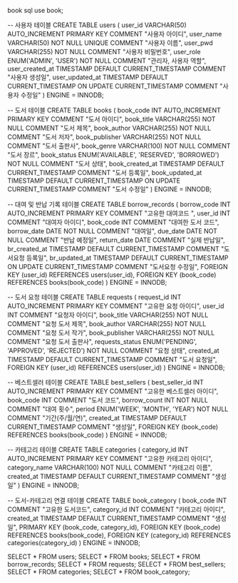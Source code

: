 book sql 
use book;

-- 사용자 테이블
CREATE TABLE users (
    user_id 			VARCHAR(50) AUTO_INCREMENT PRIMARY KEY COMMENT "사용자 아이디",
    user_name 			VARCHAR(50) NOT NULL UNIQUE COMMENT "사용자 이름",
    user_pwd 			VARCHAR(255) NOT NULL COMMENT "사용자 비밀번호",
    user_role 			ENUM('ADMIN', 'USER') NOT NULL COMMENT "관리자, 사용자 역할",
    user_created_at 	TIMESTAMP DEFAULT CURRENT_TIMESTAMP COMMENT "사용자 생성일",
    user_updated_at 	TIMESTAMP DEFAULT CURRENT_TIMESTAMP ON UPDATE CURRENT_TIMESTAMP COMMENT "사용자 수정일"
) ENGINE = INNODB;


-- 도서 테이블
CREATE TABLE books (
    book_code 			INT AUTO_INCREMENT PRIMARY KEY COMMENT "도서 아이디",
    book_title 			VARCHAR(255) NOT NULL COMMENT "도서 제목",
    book_author 		VARCHAR(255) NOT NULL COMMENT "도서 저자",
    book_publisher 		VARCHAR(255) NOT NULL COMMENT "도서 출판사",
    book_genre 			VARCHAR(100) NOT NULL COMMENT "도서 장르",
    book_status 		ENUM('AVAILABLE', 'RESERVED', 'BORROWED') NOT NULL COMMENT "도서 상태",
    book_created_at 	TIMESTAMP DEFAULT CURRENT_TIMESTAMP COMMENT "도서 등록일",
    book_updated_at 	TIMESTAMP DEFAULT CURRENT_TIMESTAMP ON UPDATE CURRENT_TIMESTAMP COMMENT "도서 수정일"
) ENGINE = INNODB;

-- 대여 및 반납 기록 테이블
CREATE TABLE borrow_records (
    borrow_code 		INT AUTO_INCREMENT PRIMARY KEY COMMENT "고유한 대여코드 ",
    user_id 			INT COMMENT "대여자 아이디",
    book_code 			INT COMMENT "대여한 도서 코드",
    borrow_date 		DATE NOT NULL COMMENT "대여일",
    due_date 			DATE NOT NULL COMMENT "반납 예정일",
    return_date 		DATE COMMENT "실제 반납일",
    br_created_at 			TIMESTAMP DEFAULT CURRENT_TIMESTAMP COMMENT "도서요청 등록일",
    br_updated_at 			TIMESTAMP DEFAULT CURRENT_TIMESTAMP ON UPDATE CURRENT_TIMESTAMP COMMENT "도서요청 수정일",
    FOREIGN KEY (user_id) REFERENCES users(user_id),
    FOREIGN KEY (book_code) REFERENCES books(book_code)
) ENGINE = INNODB;

-- 도서 요청 테이블
CREATE TABLE requests (
    request_id 				INT AUTO_INCREMENT PRIMARY KEY COMMENT "고유한 요청 아이디",
    user_id 				INT COMMENT "요청자 아이디",
    book_title 				VARCHAR(255) NOT NULL COMMENT "요청 도서 제목",
    book_author 			VARCHAR(255) NOT NULL COMMENT "요청 도서 작가",
    book_publisher 			VARCHAR(255) NOT NULL COMMENT "요청 도서 출판사",
    requests_status 		ENUM('PENDING', 'APPROVED', 'REJECTED') NOT NULL COMMENT "요청 상태",
    created_at 				TIMESTAMP DEFAULT CURRENT_TIMESTAMP COMMENT "도서 요청일",
    FOREIGN KEY (user_id) REFERENCES users(user_id)
) ENGINE = INNODB;

-- 베스트셀러 테이블
CREATE TABLE best_sellers (
    best_seller_id 		INT AUTO_INCREMENT PRIMARY KEY COMMENT "고유한 베스트셀러 아이디",
    book_code 			INT COMMENT "도서 코드",
    borrow_count 		INT NOT NULL COMMENT "대여 횟수",
    period 				ENUM('WEEK', 'MONTH', 'YEAR') NOT NULL COMMENT "기간(주/월/연)",
    created_at 			TIMESTAMP DEFAULT CURRENT_TIMESTAMP COMMENT "생성일",
    FOREIGN KEY (book_code) REFERENCES books(book_code)
) ENGINE = INNODB;

--  카테고리 테이블
CREATE TABLE categories (
    category_id 			INT AUTO_INCREMENT PRIMARY KEY COMMENT "고유한 카테고리 아이디",
    category_name 			VARCHAR(100) NOT NULL COMMENT "카테고리 이름",
    created_at 				TIMESTAMP DEFAULT CURRENT_TIMESTAMP COMMENT "생성일"
) ENGINE = INNODB;

--  도서-카테고리 연결 테이블
CREATE TABLE book_category (
    book_code 		INT COMMENT "고유한 도서코드",
    category_id 	INT COMMENT "카테고리 아이디",
    created_at 		TIMESTAMP DEFAULT CURRENT_TIMESTAMP COMMENT "생성일",
    PRIMARY KEY (book_code, category_id),
    FOREIGN KEY (book_code) REFERENCES books(book_code),
    FOREIGN KEY (category_id) REFERENCES categories(category_id)
) ENGINE = INNODB;

SELECT * FROM users;
SELECT * FROM books;
SELECT * FROM borrow_records;
SELECT * FROM requests;
SELECT * FROM best_sellers;
SELECT * FROM categories;
SELECT * FROM book_category;
